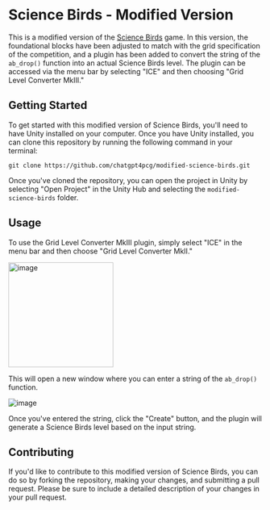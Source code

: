 # Science Birds - Modified Version

This is a modified version of the [Science Birds](https://github.com/lucasnfe/science-birds) game. In this version, the foundational blocks have been adjusted to match with the grid specification of the competition, and a plugin has been added to convert the string of the `ab_drop()` function into an actual Science Birds level. The plugin can be accessed via the menu bar by selecting "ICE" and then choosing "Grid Level Converter MkIII."

## Getting Started

To get started with this modified version of Science Birds, you'll need to have Unity installed on your computer. Once you have Unity installed, you can clone this repository by running the following command in your terminal:

```
git clone https://github.com/chatgpt4pcg/modified-science-birds.git
```

Once you've cloned the repository, you can open the project in Unity by selecting "Open Project" in the Unity Hub and selecting the `modified-science-birds` folder.

## Usage

To use the Grid Level Converter MkIII plugin, simply select "ICE" in the menu bar and then choose "Grid Level Converter MkII." 

<img width="208" alt="image" src="https://user-images.githubusercontent.com/11158905/225572932-7c6f6875-12a4-4b7e-a88b-1af6d7cac73e.png">

This will open a new window where you can enter a string of the `ab_drop()` function. 

![image](https://user-images.githubusercontent.com/11158905/225573170-a3dfa9d6-513f-4cee-8142-9602a5cd0145.png)

Once you've entered the string, click the "Create" button, and the plugin will generate a Science Birds level based on the input string.

## Contributing
If you'd like to contribute to this modified version of Science Birds, you can do so by forking the repository, making your changes, and submitting a pull request. Please be sure to include a detailed description of your changes in your pull request.

